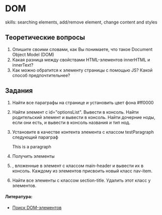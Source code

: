 # DOM

skills: searching elements, add/remove element, change content and styles

## Теоретические вопросы

1. Опишите своими словами, как Вы понимаете, что такое Document Object Model (DOM)
2. Какая разница между свойствами HTML-элементов innerHTML и innerText?
3. Как можно обратится к элементу страницы с помощью JS? Какой способ предпочтительнее?

## Задания

1. Найти все параграфы на странице и установить цвет фона #ff0000

2. Найти элемент с id="optionsList". Вывести в консоль. Найти родительский элемент и вывести в консоль. Найти дочерние ноды, если они есть, и вывести в консоль названия и тип нод.

3. Установите в качестве контента элемента с классом testParagraph следующий параграф <p>This is a paragraph</p>

4. Получить элементы <li>, вложенные в элемент с классом main-header и вывеcти их в консоль. Каждому из элементов присвоить новый класс nav-item.

5. Найти все элементы с классом section-title. Удалить этот класс у элементов.

#### Литература:

-   [Поиск DOM-элементов](https://learn.javascript.ru/searching-elements-dom)
